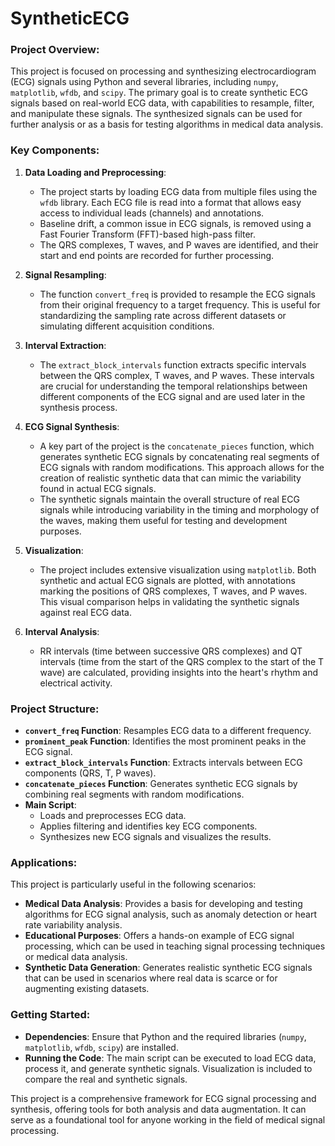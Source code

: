 # SyntheticECG

### Project Overview:
This project is focused on processing and synthesizing electrocardiogram (ECG) signals using Python and several libraries, including `numpy`, `matplotlib`, `wfdb`, and `scipy`. The primary goal is to create synthetic ECG signals based on real-world ECG data, with capabilities to resample, filter, and manipulate these signals. The synthesized signals can be used for further analysis or as a basis for testing algorithms in medical data analysis.

### Key Components:

1. **Data Loading and Preprocessing**:
   - The project starts by loading ECG data from multiple files using the `wfdb` library. Each ECG file is read into a format that allows easy access to individual leads (channels) and annotations.
   - Baseline drift, a common issue in ECG signals, is removed using a Fast Fourier Transform (FFT)-based high-pass filter.
   - The QRS complexes, T waves, and P waves are identified, and their start and end points are recorded for further processing.

2. **Signal Resampling**:
   - The function `convert_freq` is provided to resample the ECG signals from their original frequency to a target frequency. This is useful for standardizing the sampling rate across different datasets or simulating different acquisition conditions.

3. **Interval Extraction**:
   - The `extract_block_intervals` function extracts specific intervals between the QRS complex, T waves, and P waves. These intervals are crucial for understanding the temporal relationships between different components of the ECG signal and are used later in the synthesis process.

4. **ECG Signal Synthesis**:
   - A key part of the project is the `concatenate_pieces` function, which generates synthetic ECG signals by concatenating real segments of ECG signals with random modifications. This approach allows for the creation of realistic synthetic data that can mimic the variability found in actual ECG signals.
   - The synthetic signals maintain the overall structure of real ECG signals while introducing variability in the timing and morphology of the waves, making them useful for testing and development purposes.

5. **Visualization**:
   - The project includes extensive visualization using `matplotlib`. Both synthetic and actual ECG signals are plotted, with annotations marking the positions of QRS complexes, T waves, and P waves. This visual comparison helps in validating the synthetic signals against real ECG data.

6. **Interval Analysis**:
   - RR intervals (time between successive QRS complexes) and QT intervals (time from the start of the QRS complex to the start of the T wave) are calculated, providing insights into the heart's rhythm and electrical activity.

### Project Structure:
- **`convert_freq` Function**: Resamples ECG data to a different frequency.
- **`prominent_peak` Function**: Identifies the most prominent peaks in the ECG signal.
- **`extract_block_intervals` Function**: Extracts intervals between ECG components (QRS, T, P waves).
- **`concatenate_pieces` Function**: Generates synthetic ECG signals by combining real segments with random modifications.
- **Main Script**:
  - Loads and preprocesses ECG data.
  - Applies filtering and identifies key ECG components.
  - Synthesizes new ECG signals and visualizes the results.

### Applications:
This project is particularly useful in the following scenarios:
- **Medical Data Analysis**: Provides a basis for developing and testing algorithms for ECG signal analysis, such as anomaly detection or heart rate variability analysis.
- **Educational Purposes**: Offers a hands-on example of ECG signal processing, which can be used in teaching signal processing techniques or medical data analysis.
- **Synthetic Data Generation**: Generates realistic synthetic ECG signals that can be used in scenarios where real data is scarce or for augmenting existing datasets.

### Getting Started:
- **Dependencies**: Ensure that Python and the required libraries (`numpy`, `matplotlib`, `wfdb`, `scipy`) are installed.
- **Running the Code**: The main script can be executed to load ECG data, process it, and generate synthetic signals. Visualization is included to compare the real and synthetic signals.

This project is a comprehensive framework for ECG signal processing and synthesis, offering tools for both analysis and data augmentation. It can serve as a foundational tool for anyone working in the field of medical signal processing.
